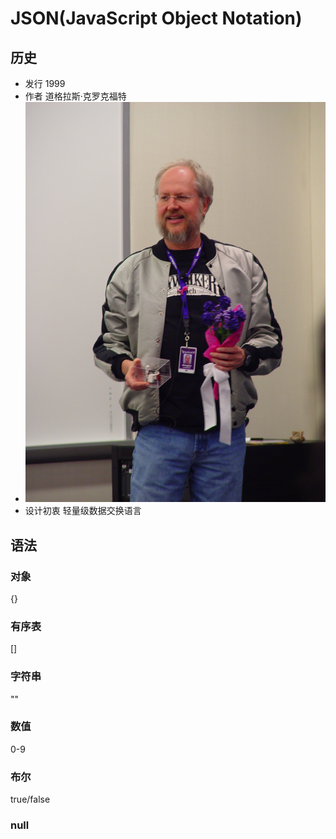 # JSON(JavaScript Object Notation)

## 历史
* 发行 1999
* 作者 道格拉斯·克罗克福特
* ![](https://github.com/mingchaoyan/MyUsedLanguages/blob/master/JSON/Douglas_Crockford.jpg)
* 设计初衷 轻量级数据交换语言

## 语法

### 对象
{}

### 有序表
[]

### 字符串
""

### 数值
0-9

### 布尔
true/false

### null
